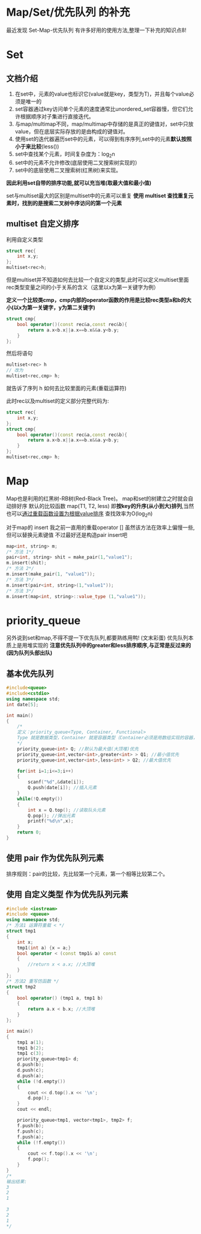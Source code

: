 # Map/Set/优先队列 的补充



最近发现 Set-Map-优先队列 有许多好用的使用方法,整理一下补充的知识点8!
<!--more-->

# Set
## 文档介绍
1. 在set中，元素的value也标识它(value就是key，类型为T)，并且每个value必须是唯一的
2. set容器通过key访问单个元素的速度通常比unordered_set容器慢，但它们允许根据顺序对子集进行直接迭代。
3. 与map/multimap不同，map/multimap中存储的是真正的键值对，set中只放value，但在底层实际存放的是由构成的键值对。
4. 使用set的迭代器遍历set中的元素，可以得到有序序列,set中的元素**默认按照小于来比较**(less<type>())
5.  set中查找某个元素，时间复杂度为：log<sub>2</sub>n
6.  set中的元素不允许修改(底层使用二叉搜索树实现的）
7.  set中的底层使用二叉搜索树(红黑树)来实现。

**因此利用set自带的排序功能,就可以充当堆(取最大值和最小值)**

set与multiset最大的区别是multiset中的元素可以重复
**使用 multiset 查找重复元素时，找到的是搜索二叉树中序访问的第一个元素**

## multiset 自定义排序
利用自定义类型
```c++
struct rec{
    int x,y;
};
multiset<rec>h;
```
但是multiset并不知道如何去比较一个自定义的类型,此时可以定义multiset里面rec类型变量之间的小于关系的含义（这里以x为第一关键字为例）

**定义一个比较类cmp，cmp内部的operator函数的作用是比较rec类型a和b的大小(以x为第一关键字，y为第二关键字)**
```c++
struct cmp{
    bool operator()(const rec&a,const rec&b){
        return a.x<b.x||a.x==b.x&&a.y<b.y;
    }
};
```
然后将语句
```c++
multiset<rec> h
// 改为
multiset<rec,cmp> h;
```
就告诉了序列 h 如何去比较里面的元素(重载运算符)

此时rec以及multiset的定义部分完整代码为:
```c++
struct rec{
    int x,y;
};
struct cmp{
    bool operator()(const rec&a,const rec&b){
        return a.x<b.x||a.x==b.x&&a.y<b.y;
    }
};
multiset<rec,cmp> h;
```

# Map
Map也是利用的红黑树-RB树(Red-Black Tree)。
map和set的树建立之时就会自动排好序
默认的比较函数 map(T1, T2, less<type>) 即**按key的升序(从小到大)排列**,当然也可以[通过重载函数设置为根据value排序](https://www.cnblogs.com/stay-alive/p/8215400.html)
查找效率为O(log<sub>2</sub>n)

对于map的 insert 我之前一直用的重载operator [] 虽然该方法在效率上偏慢一些,但可以替换元素键值
不过最好还是构造pair insert吧
```c++
map<int, string> m;
/* 方法 1*/
pair<int, string> shit = make_pair(1,"value1");
m.insert(shit);
/* 方法 2*/
m.insert(make_pair(1, "value1"));
/* 方法 3*/
m.insert(pair<int, string>(1,"value1"));
/* 方法 3*/
m.insert(map<int, string>::value_type (1,"value1"));
```

# priority_queue
另外说到set和map,不得不提一下优先队列,都要熟练用鸭! (文末彩蛋)
优先队列本质上是用堆实现的
**注意优先队列中的greater和less排序顺序,与正常是反过来的(因为队列头部出队)**

## 基本优先队列
```c++
#include<queue>
#include<cstdio>
using namespace std;
int date[5];

int main()
{
    /*
    定义：priority_queue<Type, Container, Functional>
    Type 就是数据类型，Container 就是容器类型（Container必须是用数组实现的容器，比如vector,deque等等，但不能用 list。STL里面默认用的是vector），Functional 就是比较的方式。
    */
    priority_queue<int> Q; //默认为最大值(大顶堆)优先
    priority_queue<int,vector<int>,greater<int> > Q1; //最小值优先
    priority_queue<int,vector<int>,less<int> > Q2; //最大值优先

    for(int i=1;i<=3;i++)
    {
        scanf("%d",&date[i]);
        Q.push(date[i]); //插入元素
    }
    while(!Q.empty())
    {
        int x = Q.top(); //读取队头元素
        Q.pop(); //弹出元素
        printf("%d\n",x);
    }
    return 0;
}
```

## 使用 pair 作为优先队列元素
排序规则：pair的比较，先比较第一个元素，第一个相等比较第二个。

## 使用 自定义类型 作为优先队列元素
```c++
#include <iostream>
#include <queue>
using namespace std;
/* 方法1 运算符重载 < */
struct tmp1
{
    int x;
    tmp1(int a) {x = a;}
    bool operator < (const tmp1& a) const
    {
        //return x < a.x; //大顶堆
    }
};
/* 方法2 重写仿函数 */
struct tmp2
{
    bool operator() (tmp1 a, tmp1 b)
    {
        return a.x < b.x; //大顶堆
    }
};

int main()
{
    tmp1 a(1);
    tmp1 b(2);
    tmp1 c(3);
    priority_queue<tmp1> d;
    d.push(b);
    d.push(c);
    d.push(a);
    while (!d.empty())
    {
        cout << d.top().x << '\n';
        d.pop();
    }
    cout << endl;

    priority_queue<tmp1, vector<tmp1>, tmp2> f;
    f.push(b);
    f.push(c);
    f.push(a);
    while (!f.empty())
    {
        cout << f.top().x << '\n';
        f.pop();
    }
}
/*
输出结果:
3
2
1
 
3
2
1
*/
```

